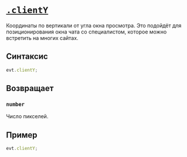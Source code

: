 # [`.clientY`](../index.md)

Координаты по вертикали от угла окна просмотра. Это подойдёт для позиционирования окна чата со специалистом, которое можно встретить на многих сайтах.

## Синтаксис

```js
evt.clientY;
```

## Возвращает

### `number`

Число пикселей.

## Пример

```js
evt.clientY;
```
